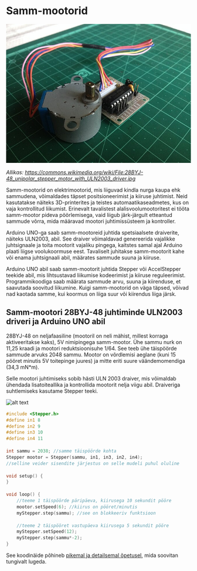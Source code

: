 # Samm-mootorid
![alt text](meedia/sammmootor.jpg)

*Allikas: https://commons.wikimedia.org/wiki/File:28BYJ-48_unipolar_stepper_motor_with_ULN2003_driver.jpg*

Samm-mootorid on elektrimootorid, mis liiguvad kindla nurga kaupa ehk sammudena, võimaldades täpset positsioneerimist ja kiiruse juhtimist. Neid kasutatakse näiteks 3D-printerites ja teistes automaatikaseadmetes, kus on vaja kontrollitud liikumist. Erinevalt tavalistest alalisvoolumootoritest ei tööta samm-mootor pideva pöörlemisega, vaid liigub järk-järgult etteantud sammude võrra, mida määravad mootori juhtimissüsteem ja kontroller.

Arduino UNO-ga saab samm-mootoreid juhtida spetsiaalsete draiverite, näiteks ULN2003, abil. See draiver võimaldavad genereerida vajalikke juhtsignaale ja toita mootorit vajaliku pingega, kaitstes samal ajal Arduino plaati liigse voolukoormuse eest. Tavaliselt juhitakse samm-mootorit kahe või enama juhtsignaali abil, määrates sammude suuna ja kiiruse.

Arduino UNO abil saab samm-mootorit juhtida Stepper või AccelStepper teekide abil, mis lihtsustavad liikumise kodeerimist ja kiiruse reguleerimist. Programmikoodiga saab määrata sammude arvu, suuna ja kiirenduse, et saavutada soovitud liikumine. Kuigi samm-mootorid on väga täpsed, võivad nad kaotada samme, kui koormus on liiga suur või kiirendus liiga järsk.

## Samm-mootori 28BYJ-48 juhtiminde ULN2003 driveri ja Arduino UNO abil

28BYJ-48 on neljafaasiline (mootoril on neli mähist, millest korraga aktiveeritakse kaks), 5V nimipingega samm-mootor. Ühe sammu nurk on 11,25 kraadi ja mootori reduktsioonisuhe 1/64. See teeb ühe täispöörde sammude arvuks 2048 sammu. Mootor on võrdlemisi aeglane (kuni 15 pööret minutis 5V toitepinge juures) ja mitte eriti suure väändemomendiga (34,3 mN*m).

Selle mootori juhtimiseks sobib hästi ULN 2003 draiver, mis võimaldab ühendada lisatoiteallika ja kontrollida mootorit nelja viigu abil.
Draiveriga suhtlemiseks kasutame Stepper teeki.

![alt text](meedia/stepper_näide.png)

~~~cpp
#include <Stepper.h>
#define in1 8
#define in2 9
#define in3 10
#define in4 11

int sammu = 2038; //samme täispöörde kohta
Stepper mootor = Stepper(sammu, in1, in3, in2, in4);
//selline veider sisendite järjestus on selle mudeli puhul oluline

void setup() {
}

void loop() {
	//teeme 1 täispöörde päripäeva, kiirusega 10 sekundit pööre 
	mootor.setSpeed(6); //kiirus on pööret/minutis
	myStepper.step(sammu); //see on blokkeeriv funktsioon
	
	//teeme 2 täispööret vastupäeva kiirusega 5 sekundit pööre
	myStepper.setSpeed(12);
	myStepper.step(sammu*-2);
}
~~~~

See koodinäide põhineb [pikemal ja detailsemal õpetusel](https://lastminuteengineers.com/28byj48-stepper-motor-arduino-tutorial/), mida soovitan tungivalt lugeda.